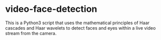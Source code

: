 # video-face-detection
This is a Python3 script that uses the mathematical principles of Haar cascades and Haar wavelets to detect faces and eyes within a live video stream from the camera.
